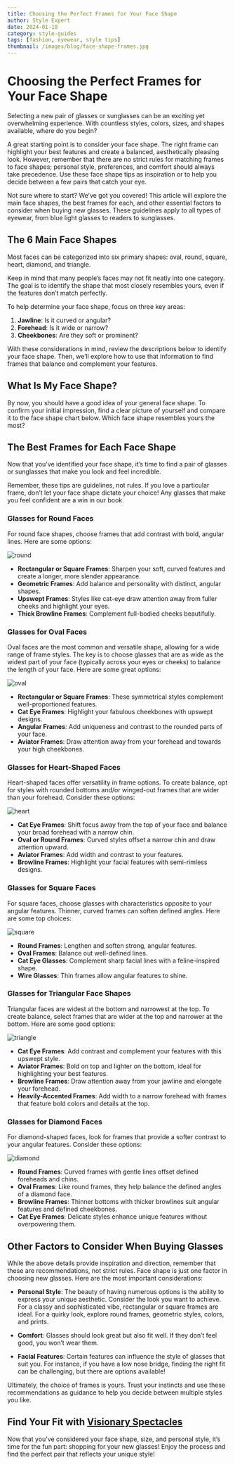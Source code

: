 ```yaml
---
title: Choosing the Perfect Frames for Your Face Shape
author: Style Expert
date: 2024-01-10
category: style-guides
tags: [fashion, eyewear, style tips]
thumbnail: /images/blog/face-shape-frames.jpg
---
```


# Choosing the Perfect Frames for Your Face Shape

Selecting a new pair of glasses or sunglasses can be an exciting yet overwhelming experience. With countless styles, colors, sizes, and shapes available, where do you begin?

A great starting point is to consider your face shape. The right frame can highlight your best features and create a balanced, aesthetically pleasing look. However, remember that there are no strict rules for matching frames to face shapes; personal style, preferences, and comfort should always take precedence. Use these face shape tips as inspiration or to help you decide between a few pairs that catch your eye.

Not sure where to start? We’ve got you covered! This article will explore the main face shapes, the best frames for each, and other essential factors to consider when buying new glasses. These guidelines apply to all types of eyewear, from blue light glasses to readers to sunglasses.

## The 6 Main Face Shapes

Most faces can be categorized into six primary shapes: oval, round, square, heart, diamond, and triangle.

Keep in mind that many people’s faces may not fit neatly into one category. The goal is to identify the shape that most closely resembles yours, even if the features don’t match perfectly.

To help determine your face shape, focus on three key areas:

1. **Jawline**: Is it curved or angular?
2. **Forehead**: Is it wide or narrow?
3. **Cheekbones**: Are they soft or prominent?

With these considerations in mind, review the descriptions below to identify your face shape. Then, we’ll explore how to use that information to find frames that balance and complement your features.

## What Is My Face Shape?

By now, you should have a good idea of your general face shape. To confirm your initial impression, find a clear picture of yourself and compare it to the face shape chart below. Which face shape resembles yours the most?

## The Best Frames for Each Face Shape

Now that you’ve identified your face shape, it’s time to find a pair of glasses or sunglasses that make you look and feel incredible.

Remember, these tips are guidelines, not rules. If you love a particular frame, don’t let your face shape dictate your choice! Any glasses that make you feel confident are a win in our book.

### Glasses for Round Faces

For round face shapes, choose frames that add contrast with bold, angular lines. Here are some options:

![round](images/blog/roundrec.png)

- **Rectangular or Square Frames**: Sharpen your soft, curved features and create a longer, more slender appearance.
- **Geometric Frames**: Add balance and personality with distinct, angular shapes.
- **Upswept Frames**: Styles like cat-eye draw attention away from fuller cheeks and highlight your eyes.
- **Thick Browline Frames**: Complement full-bodied cheeks beautifully.

### Glasses for Oval Faces

Oval faces are the most common and versatile shape, allowing for a wide range of frame styles. The key is to choose glasses that are as wide as the widest part of your face (typically across your eyes or cheeks) to balance the length of your face. 
Here are some great options:

![oval](images/blog/ovalrec.png)


- **Rectangular or Square Frames**: These symmetrical styles complement well-proportioned features.
- **Cat Eye Frames**: Highlight your fabulous cheekbones with upswept designs.
- **Angular Frames**: Add uniqueness and contrast to the rounded parts of your face.
- **Aviator Frames**: Draw attention away from your forehead and towards your high cheekbones.

### Glasses for Heart-Shaped Faces

Heart-shaped faces offer versatility in frame options. To create balance, opt for styles with rounded bottoms and/or winged-out frames that are wider than your forehead. Consider these options:

![heart](images/blog/heartrec.png)


- **Cat Eye Frames**: Shift focus away from the top of your face and balance your broad forehead with a narrow chin.
- **Oval or Round Frames**: Curved styles offset a narrow chin and draw attention upward.
- **Aviator Frames**: Add width and contrast to your features.
- **Browline Frames**: Highlight your facial features with semi-rimless designs.

### Glasses for Square Faces

For square faces, choose glasses with characteristics opposite to your angular features. Thinner, curved frames can soften defined angles. Here are some top choices:

![square](images/blog/squarerec.png)


- **Round Frames**: Lengthen and soften strong, angular features.
- **Oval Frames**: Balance out well-defined lines.
- **Cat Eye Glasses**: Complement sharp facial lines with a feline-inspired shape.
- **Wire Glasses**: Thin frames allow angular features to shine.

### Glasses for Triangular Face Shapes

Triangular faces are widest at the bottom and narrowest at the top. To create balance, select frames that are wider at the top and narrower at the bottom. Here are some good options:

![triangle](images/blog/trianglerec.png)


- **Cat Eye Frames**: Add contrast and complement your features with this upswept style.
- **Aviator Frames**: Bold on top and lighter on the bottom, ideal for highlighting your best features.
- **Browline Frames**: Draw attention away from your jawline and elongate your forehead.
- **Heavily-Accented Frames**: Add width to a narrow forehead with frames that feature bold colors and details at the top.

### Glasses for Diamond Faces

For diamond-shaped faces, look for frames that provide a softer contrast to your angular features. Consider these options:

![diamond](images/blog/diamondrec.png)


- **Round Frames**: Curved frames with gentle lines offset defined foreheads and chins.
- **Oval Frames**: Like round frames, they help balance the defined angles of a diamond face.
- **Browline Frames**: Thinner bottoms with thicker browlines suit angular features and defined cheekbones.
- **Cat Eye Frames**: Delicate styles enhance unique features without overpowering them.

## Other Factors to Consider When Buying Glasses

While the above details provide inspiration and direction, remember that these are recommendations, not strict rules. Face shape is just one factor in choosing new glasses. Here are the most important considerations:

- **Personal Style**: The beauty of having numerous options is the ability to express your unique aesthetic. Consider the look you want to achieve. For a classy and sophisticated vibe, rectangular or square frames are ideal. For a quirky look, explore round frames, geometric styles, colors, and prints.
  
- **Comfort**: Glasses should look great but also fit well. If they don’t feel good, you won’t wear them.

- **Facial Features**: Certain features can influence the style of glasses that suit you. For instance, if you have a low nose bridge, finding the right fit can be challenging, but there are options available!

Ultimately, the choice of frames is yours. Trust your instincts and use these recommendations as guidance to help you decide between multiple styles you like.

## Find Your Fit with [Visionary Spectacles](index.html)

Now that you’ve considered your face shape, size, and personal style, it’s time for the fun part: shopping for your new glasses! Enjoy the process and find the perfect pair that reflects your unique style!
